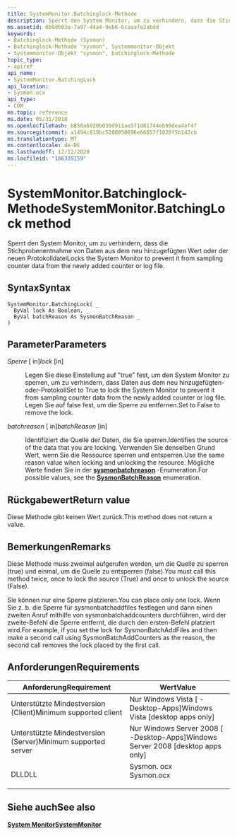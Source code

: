 ```yaml
---
title: SystemMonitor.Batchinglock-Methode
description: Sperrt den System Monitor, um zu verhindern, dass die Stichprobenentnahme von Daten aus dem neu hinzugefügten Wert oder der neuen Protokolldatei
ms.assetid: 6b9d683a-7a97-44a4-9eb6-6caaafe2abdd
keywords:
- Batchinglock-Methode (Sysmon)
- Batchinglock-Methode "sysmon", Systemmonitor-Objekt
- Systemmonitor-Objekt "sysmon", batchinglock-Methode
topic_type:
- apiref
api_name:
- SystemMonitor.BatchingLock
api_location:
- Sysmon.ocx
api_type:
- COM
ms.topic: reference
ms.date: 05/31/2018
ms.openlocfilehash: b858a6920b039d911ae571d81744eb99dea4ef4f
ms.sourcegitcommit: a1494c819bc5200050696e66057f1020f5b142cb
ms.translationtype: MT
ms.contentlocale: de-DE
ms.lasthandoff: 12/12/2020
ms.locfileid: "106339159"
---
```

# <a name="systemmonitorbatchinglock-method"></a><span data-ttu-id="85d52-106">SystemMonitor.Batchinglock-Methode</span><span class="sxs-lookup"><span data-stu-id="85d52-106">SystemMonitor.BatchingLock method</span></span>

<span data-ttu-id="85d52-107">Sperrt den System Monitor, um zu verhindern, dass die Stichprobenentnahme von Daten aus dem neu hinzugefügten Wert oder der neuen Protokolldatei</span><span class="sxs-lookup"><span data-stu-id="85d52-107">Locks the System Monitor to prevent it from sampling counter data from the newly added counter or log file.</span></span>

## <a name="syntax"></a><span data-ttu-id="85d52-108">Syntax</span><span class="sxs-lookup"><span data-stu-id="85d52-108">Syntax</span></span>


```VB
SystemMonitor.BatchingLock( _
  ByVal lock As Boolean, _
  ByVal batchReason As SysmonBatchReason _
)
```



## <a name="parameters"></a><span data-ttu-id="85d52-109">Parameter</span><span class="sxs-lookup"><span data-stu-id="85d52-109">Parameters</span></span>

<dl> <dt>

<span data-ttu-id="85d52-110">*Sperre* \[ in\]</span><span class="sxs-lookup"><span data-stu-id="85d52-110">*lock* \[in\]</span></span>
</dt> <dd>

<span data-ttu-id="85d52-111">Legen Sie diese Einstellung auf "true" fest, um den System Monitor zu sperren, um zu verhindern, dass Daten aus dem neu hinzugefügten-oder-Protokoll</span><span class="sxs-lookup"><span data-stu-id="85d52-111">Set to True to lock the System Monitor to prevent it from sampling counter data from the newly added counter or log file.</span></span> <span data-ttu-id="85d52-112">Legen Sie auf false fest, um die Sperre zu entfernen.</span><span class="sxs-lookup"><span data-stu-id="85d52-112">Set to False to remove the lock.</span></span>

</dd> <dt>

<span data-ttu-id="85d52-113">*batchreason* \[ in\]</span><span class="sxs-lookup"><span data-stu-id="85d52-113">*batchReason* \[in\]</span></span>
</dt> <dd>

<span data-ttu-id="85d52-114">Identifiziert die Quelle der Daten, die Sie sperren.</span><span class="sxs-lookup"><span data-stu-id="85d52-114">Identifies the source of the data that you are locking.</span></span> <span data-ttu-id="85d52-115">Verwenden Sie denselben Grund Wert, wenn Sie die Ressource sperren und entsperren.</span><span class="sxs-lookup"><span data-stu-id="85d52-115">Use the same reason value when locking and unlocking the resource.</span></span> <span data-ttu-id="85d52-116">Mögliche Werte finden Sie in der [**sysmonbatchreason**](/windows/win32/api/isysmon/ne-isysmon-sysmonbatchreason) -Enumeration.</span><span class="sxs-lookup"><span data-stu-id="85d52-116">For possible values, see the [**SysmonBatchReason**](/windows/win32/api/isysmon/ne-isysmon-sysmonbatchreason) enumeration.</span></span>

</dd> </dl>

## <a name="return-value"></a><span data-ttu-id="85d52-117">Rückgabewert</span><span class="sxs-lookup"><span data-stu-id="85d52-117">Return value</span></span>

<span data-ttu-id="85d52-118">Diese Methode gibt keinen Wert zurück.</span><span class="sxs-lookup"><span data-stu-id="85d52-118">This method does not return a value.</span></span>

## <a name="remarks"></a><span data-ttu-id="85d52-119">Bemerkungen</span><span class="sxs-lookup"><span data-stu-id="85d52-119">Remarks</span></span>

<span data-ttu-id="85d52-120">Diese Methode muss zweimal aufgerufen werden, um die Quelle zu sperren (true) und einmal, um die Quelle zu entsperren (false).</span><span class="sxs-lookup"><span data-stu-id="85d52-120">You must call this method twice, once to lock the source (True) and once to unlock the source (False).</span></span>

<span data-ttu-id="85d52-121">Sie können nur eine Sperre platzieren.</span><span class="sxs-lookup"><span data-stu-id="85d52-121">You can place only one lock.</span></span> <span data-ttu-id="85d52-122">Wenn Sie z. b. die Sperre für sysmonbatchaddfiles festlegen und dann einen zweiten Anruf mithilfe von sysmonbatchaddcounters durchführen, wird der zweite-Befehl die Sperre entfernt, die durch den ersten-Befehl platziert wird.</span><span class="sxs-lookup"><span data-stu-id="85d52-122">For example, if you set the lock for SysmonBatchAddFiles and then make a second call using SysmonBatchAddCounters as the reason, the second call removes the lock placed by the first call.</span></span>

## <a name="requirements"></a><span data-ttu-id="85d52-123">Anforderungen</span><span class="sxs-lookup"><span data-stu-id="85d52-123">Requirements</span></span>



| <span data-ttu-id="85d52-124">Anforderung</span><span class="sxs-lookup"><span data-stu-id="85d52-124">Requirement</span></span> | <span data-ttu-id="85d52-125">Wert</span><span class="sxs-lookup"><span data-stu-id="85d52-125">Value</span></span> |
|-------------------------------------|---------------------------------------------------------------------------------------|
| <span data-ttu-id="85d52-126">Unterstützte Mindestversion (Client)</span><span class="sxs-lookup"><span data-stu-id="85d52-126">Minimum supported client</span></span><br/> | <span data-ttu-id="85d52-127">Nur Windows Vista \[ -Desktop-Apps\]</span><span class="sxs-lookup"><span data-stu-id="85d52-127">Windows Vista \[desktop apps only\]</span></span><br/>                                        |
| <span data-ttu-id="85d52-128">Unterstützte Mindestversion (Server)</span><span class="sxs-lookup"><span data-stu-id="85d52-128">Minimum supported server</span></span><br/> | <span data-ttu-id="85d52-129">Nur Windows Server 2008 \[ -Desktop-Apps\]</span><span class="sxs-lookup"><span data-stu-id="85d52-129">Windows Server 2008 \[desktop apps only\]</span></span><br/>                                  |
| <span data-ttu-id="85d52-130">DLL</span><span class="sxs-lookup"><span data-stu-id="85d52-130">DLL</span></span><br/>                      | <dl> <span data-ttu-id="85d52-131"><dt>Sysmon. ocx</dt></span><span class="sxs-lookup"><span data-stu-id="85d52-131"><dt>Sysmon.ocx</dt></span></span> </dl> |



## <a name="see-also"></a><span data-ttu-id="85d52-132">Siehe auch</span><span class="sxs-lookup"><span data-stu-id="85d52-132">See also</span></span>

<dl> <dt>

[<span data-ttu-id="85d52-133">**System Monitor**</span><span class="sxs-lookup"><span data-stu-id="85d52-133">**SystemMonitor**</span></span>](systemmonitor.md)
</dt> </dl>

 

 





